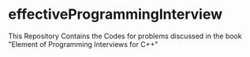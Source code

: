 # effectiveProgrammingInterview
This Repository Contains the Codes for problems discussed in the book "Element of Programming Interviews for C++"
